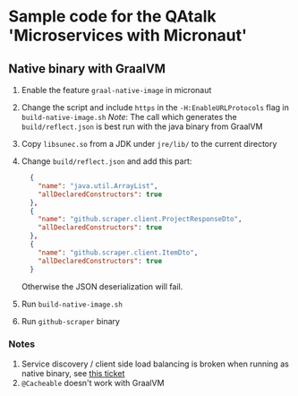 # Sample code for the QAtalk 'Microservices with Micronaut'

## Native binary with GraalVM

1. Enable the feature `graal-native-image` in micronaut

1. Change the script and include `https` in the `-H:EnableURLProtocols` flag in `build-native-image.sh`
   *Note*: The call which generates the `build/reflect.json` is best run with the java binary from GraalVM

1. Copy `libsunec.so` from a JDK under `jre/lib/` to the current directory

1. Change `build/reflect.json` and add this part:
    ```json
      {
        "name": "java.util.ArrayList",
        "allDeclaredConstructors": true
      },
      {
        "name": "github.scraper.client.ProjectResponseDto",
        "allDeclaredConstructors": true
      },
      {
        "name": "github.scraper.client.ItemDto",
        "allDeclaredConstructors": true
      }
    ```
    Otherwise the JSON deserialization will fail.

1. Run `build-native-image.sh`

1. Run `github-scraper` binary

### Notes

1. Service discovery / client side load balancing is broken when running as native binary, see [this ticket](https://github.com/micronaut-projects/micronaut-core/issues/1121)
1. `@Cacheable` doesn't work with GraalVM